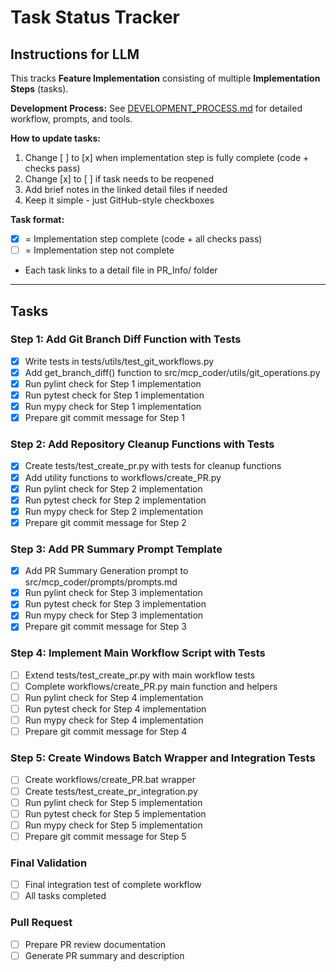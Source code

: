 # Task Status Tracker

## Instructions for LLM

This tracks **Feature Implementation** consisting of multiple **Implementation Steps** (tasks).

**Development Process:** See [DEVELOPMENT_PROCESS.md](./DEVELOPMENT_PROCESS.md) for detailed workflow, prompts, and tools.

**How to update tasks:**
1. Change [ ] to [x] when implementation step is fully complete (code + checks pass)
2. Change [x] to [ ] if task needs to be reopened
3. Add brief notes in the linked detail files if needed
4. Keep it simple - just GitHub-style checkboxes

**Task format:**
- [x] = Implementation step complete (code + all checks pass)
- [ ] = Implementation step not complete
- Each task links to a detail file in PR_Info/ folder

---

## Tasks

### Step 1: Add Git Branch Diff Function with Tests
- [x] Write tests in tests/utils/test_git_workflows.py
- [x] Add get_branch_diff() function to src/mcp_coder/utils/git_operations.py
- [x] Run pylint check for Step 1 implementation
- [x] Run pytest check for Step 1 implementation  
- [x] Run mypy check for Step 1 implementation
- [x] Prepare git commit message for Step 1

### Step 2: Add Repository Cleanup Functions with Tests
- [x] Create tests/test_create_pr.py with tests for cleanup functions
- [x] Add utility functions to workflows/create_PR.py
- [x] Run pylint check for Step 2 implementation
- [x] Run pytest check for Step 2 implementation
- [x] Run mypy check for Step 2 implementation
- [x] Prepare git commit message for Step 2

### Step 3: Add PR Summary Prompt Template
- [x] Add PR Summary Generation prompt to src/mcp_coder/prompts/prompts.md
- [x] Run pylint check for Step 3 implementation
- [x] Run pytest check for Step 3 implementation
- [x] Run mypy check for Step 3 implementation
- [x] Prepare git commit message for Step 3

### Step 4: Implement Main Workflow Script with Tests
- [ ] Extend tests/test_create_pr.py with main workflow tests
- [ ] Complete workflows/create_PR.py main function and helpers
- [ ] Run pylint check for Step 4 implementation
- [ ] Run pytest check for Step 4 implementation
- [ ] Run mypy check for Step 4 implementation
- [ ] Prepare git commit message for Step 4

### Step 5: Create Windows Batch Wrapper and Integration Tests
- [ ] Create workflows/create_PR.bat wrapper
- [ ] Create tests/test_create_pr_integration.py
- [ ] Run pylint check for Step 5 implementation
- [ ] Run pytest check for Step 5 implementation
- [ ] Run mypy check for Step 5 implementation
- [ ] Prepare git commit message for Step 5

### Final Validation
- [ ] Final integration test of complete workflow
- [ ] All tasks completed

### Pull Request
- [ ] Prepare PR review documentation
- [ ] Generate PR summary and description
